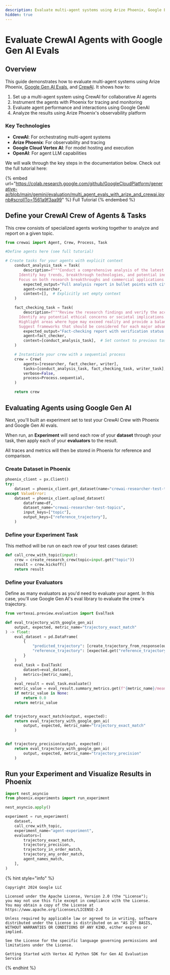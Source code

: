 ```yaml
---
description: Evaluate multi-agent systems using Arize Phoenix, Google Evals, and CrewAI
hidden: true
---
```


# Evaluate CrewAI Agents with Google Gen AI Evals

## Overview

This guide demonstrates how to evaluate multi-agent systems using Arize Phoenix, [Google Gen AI Evals](https://cloud.google.com/vertex-ai/generative-ai/docs/models/evaluation-overview), and [CrewAI](https://www.crewai.com/). It shows how to:

1. Set up a multi-agent system using CrewAI for collaborative AI agents
2. Instrument the agents with Phoenix for tracing and monitoring
3. Evaluate agent performance and interactions using Google GenAI
4. Analyze the results using Arize Phoenix's observability platform

### Key Technologies <a href="#key-technologies" id="key-technologies"></a>

* **CrewAI**: For orchestrating multi-agent systems
* **Arize Phoenix**: For observability and tracing
* **Google Cloud Vertex AI**: For model hosting and execution
* **OpenAI**: For agent LLM capabilities

We will walk through the key steps in the documentation below. Check out the full tutorial here:

{% embed url="https://colab.research.google.com/github/GoogleCloudPlatform/generative-ai/blob/main/gemini/evaluation/multi_agent_evals_with_arize_and_crewai.ipynb#scrollTo=1561a9f3aa99" %}
Full Tutorial
{% endembed %}

## Define your CrewAI Crew of Agents & Tasks

This crew consists of specialized agents working together to analyze and report on a given topic.&#x20;

```python
from crewai import Agent, Crew, Process, Task

#Define agents here (see full tutorial) 

# Create tasks for your agents with explicit context
    conduct_analysis_task = Task(
        description=f"""Conduct a comprehensive analysis of the latest developments in {topic}.
      Identify key trends, breakthrough technologies, and potential industry impacts.
      Focus on both research breakthroughs and commercial applications.""",
        expected_output="Full analysis report in bullet points with citations to sources",
        agent=researcher,
        context=[],  # Explicitly set empty context
    )

    fact_checking_task = Task(
        description=f"""Review the research findings and verify the accuracy of claims about {topic}.
      Identify any potential ethical concerns or societal implications.
      Highlight areas where hype may exceed reality and provide a balanced assessment.
      Suggest frameworks that should be considered for each major advancement.""",
        expected_output="Fact-checking report with verification status for each major claim",
        agent=fact_checker,
        context=[conduct_analysis_task],  # Set context to previous task
    )

    # Instantiate your crew with a sequential process
    crew = Crew(
        agents=[researcher, fact_checker, writer],
        tasks=[conduct_analysis_task, fact_checking_task, writer_task],
        verbose=False,
        process=Process.sequential,
    )

    return crew
```

## Evaluating Agents using Google Gen AI

Next, you'll built an experiment set to test your CrewAI Crew with Phoenix and Google Gen AI evals.

When run, an **Experiment** will send each row of your **dataset** through your task, then apply each of your **evaluators** to the result.&#x20;

All traces and metrics will then be stored in Phoenix for reference and comparison.

### Create Dataset in Phoenix

```python
phoenix_client = px.Client()
try:
    dataset = phoenix_client.get_dataset(name="crewai-researcher-test-topics")
except ValueError:
    dataset = phoenix_client.upload_dataset(
        dataframe=df,
        dataset_name="crewai-researcher-test-topics",
        input_keys=["topic"],
        output_keys=["reference_trajectory"],
    )
```

### Define your Experiment Task

This method will be run on each row of your test cases dataset:

```python
def call_crew_with_topic(input):
    crew = create_research_crew(topic=input.get("topic"))
    result = crew.kickoff()
    return result
```

### Define your Evaluators

Define as many evaluators as you'd need to evaluate your agent. In this case, you'll use Google Gen AI's eval library to evaluate the crew's trajectory.

```python
from vertexai.preview.evaluation import EvalTask

def eval_trajectory_with_google_gen_ai(
    output, expected, metric_name="trajectory_exact_match"
) -> float:
    eval_dataset = pd.DataFrame(
        {
            "predicted_trajectory": [create_trajectory_from_response(output)],
            "reference_trajectory": [expected.get("reference_trajectory")],
        }
    )
    eval_task = EvalTask(
        dataset=eval_dataset,
        metrics=[metric_name],
    )
    eval_result = eval_task.evaluate()
    metric_value = eval_result.summary_metrics.get(f"{metric_name}/mean")
    if metric_value is None:
        return 0.0
    return metric_value


def trajectory_exact_match(output, expected):
    return eval_trajectory_with_google_gen_ai(
        output, expected, metric_name="trajectory_exact_match"
    )


def trajectory_precision(output, expected):
    return eval_trajectory_with_google_gen_ai(
        output, expected, metric_name="trajectory_precision"
    )


```

## Run your Experiment and Visualize Results in Phoenix

```python
import nest_asyncio
from phoenix.experiments import run_experiment

nest_asyncio.apply()

experiment = run_experiment(
    dataset,
    call_crew_with_topic,
    experiment_name="agent-experiment",
    evaluators=[
        trajectory_exact_match,
        trajectory_precision,
        trajectory_in_order_match,
        trajectory_any_order_match,
        agent_names_match,
    ],
)
```

{% hint style="info" %}
```
Copyright 2024 Google LLC
```

```notebook-python
Licensed under the Apache License, Version 2.0 (the "License");
you may not use this file except in compliance with the License.
You may obtain a copy of the License at https://www.apache.org/licenses/LICENSE-2.0

Unless required by applicable law or agreed to in writing, software
distributed under the License is distributed on an "AS IS" BASIS,
WITHOUT WARRANTIES OR CONDITIONS OF ANY KIND, either express or implied.

See the License for the specific language governing permissions and
limitations under the License.

Getting Started with Vertex AI Python SDK for Gen AI Evaluation Service
```
{% endhint %}
